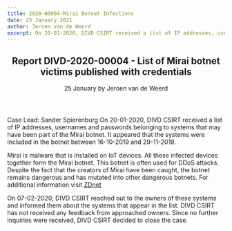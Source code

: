 ```yaml
---
title: 2020-00004-Mirai Botnet Infections
date: 25 January 2021
author: Jeroen van de Weerd
excerpt: On 20-01-2020, DIVD CSIRT received a list of IP addresses, usernames and passwords belonging to systems that may have been part of the Mirai botnet. We informed the affected users. After receiving no responce, no further action was taken. 
---
```

<header>
    <h2>Report DIVD-2020-00004 - List of Mirai botnet victims published with credentials</h2>
    <span>25 January by Jeroen van de Weerd</span>
</header>
Case Lead: Sander Spierenburg
On 20-01-2020, DIVD CSIRT received a list of IP addresses, usernames and passwords belonging to systems that may have been part of the Mirai botnet. It appeared that the systems were included in the botnet between 16-10-2019 and 29-11-2019.

Mirai is malware that is installed on IoT devices. All these infected devices together form the Mirai botnet. This botnet is often used for DDoS attacks. Despite the fact that the creators of Mirai have been caught, the botnet remains dangerous and has mutated into other dangerous botnets. For additional information visit [ZDnet](https://www.zdnet.com/article/hacker-leaks-passwords-for-more-than-500000-servers-routers-and-iot-devices/)

On 07-02-2020, DIVD CSIRT reached out to the owners of these systems and informed them about the systems that appear in the list. DIVD CSIRT has not received any feedback from approached owners. Since no further inquiries were received, DIVD CSIRT decided to close the case.
